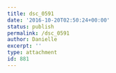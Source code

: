```yaml
---
title: dsc_0591
date: '2016-10-20T02:50:24+00:00'
status: publish
permalink: /dsc_0591
author: Danielle
excerpt: ''
type: attachment
id: 881
---
```

<!DOCTYPE html PUBLIC "-//W3C//DTD HTML 4.0 Transitional//EN" "http://www.w3.org/TR/REC-html40/loose.dtd">
<?xml encoding="UTF-8">
